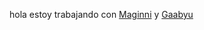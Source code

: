 hola
estoy trabajando con [Maginni](https://github.com/Maginni) y [Gaabyu](https://github.com/Gaabyu)
